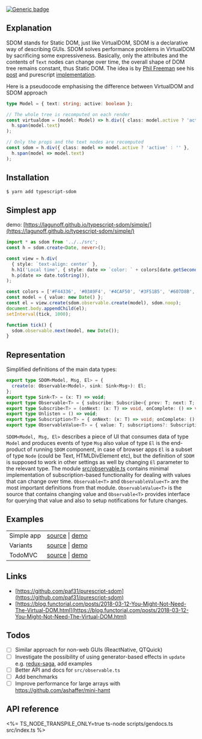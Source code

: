 [![Generic badge](https://img.shields.io/badge/status-experimental-red.svg)](https://shields.io/)
## Explanation
SDOM stands for Static DOM, just like VirtualDOM, SDOM is a
declarative way of describing GUIs. SDOM solves performance problems
in VirtualDOM by sacrificing some expressiveness. Basically, only the
attributes and the contents of `Text` nodes can change over time, the
    overall shape of DOM tree remains constant, thus Static DOM. The
idea is by [Phil Freeman](https://github.com/paf31) see his
[post](https://blog.functorial.com/posts/2018-03-12-You-Might-Not-Need-The-Virtual-DOM.html)
and purescript
[implementation](https://github.com/paf31/purescript-sdom).

Here is a pseudocode emphasising the difference between VirtualDOM and SDOM approach
```ts
type Model = { text: string; active: boolean };

// The whole tree is recomputed on each render
const virtualdom = (model: Model) => h.div({ class: model.active ? 'active' : '' },
  h.span(model.text)
);

// Only the props and the text nodes are recomputed
const sdom = h.div({ class: model => model.active ? 'active' : '' },
  h.span(model => model.text)
);
```

## Installation
```sh
$ yarn add typescript-sdom
```

## Simplest app
demo: [https://lagunoff.github.io/typescript-sdom/simple/](https://lagunoff.github.io/typescript-sdom/simple/)
```ts
import * as sdom from '../../src';
const h = sdom.create<Date, never>();

const view = h.div(
  { style: `text-align: center` },
  h.h1('Local time', { style: date => `color: ` + colors[date.getSeconds() % 6] }),
  h.p(date => date.toString()),
);

const colors = ['#F44336', '#03A9F4', '#4CAF50', '#3F51B5', '#607D8B', '#FF5722'];
const model = { value: new Date() };
const el = view.create(sdom.observable.create(model), sdom.noop);
document.body.appendChild(el);
setInterval(tick, 1000);

function tick() {
  sdom.observable.next(model, new Date());
}
```

## Representation 
Simplified definitions of the main data types:
```ts
export type SDOM<Model, Msg, El> = {
  create(o: Observable<Model>, sink: Sink<Msg>): El;
};
export type Sink<T> = (x: T) => void;
export type Observable<T> = { subscribe: Subscribe<{ prev: T; next: T; }>>; getValue(): T; }; 
export type Subscribe<T> = (onNext: (x: T) => void, onComplete: () => void) => Unlisten;
export type Unlisten = () => void;
export type Subscription<T> = { onNext: (x: T) => void; onComplete: () => void; };
export type ObservableValue<T> = { value: T; subscriptions?: Subscription<{ prev: T; next: T }>>[]; };
```

`SDOM<Model, Msg, El>` describes a piece of UI that consumes data of
type `Model` and produces events of type `Msg` also value of type `El`
is the end-product of running `SDOM` component, in case of browser
apps `El` is a subset of type `Node` (could be Text, HTMLDivElement
etc), but the definition of `SDOM` is supposed to work in other
settings as well by changing `El` parameter to the relevant type. The
module [src/observable.ts](src/observable.ts) contains minimal
implementation of subscription-based functionality for dealing with
values that can change over time. `Observable<T>` and
`ObservableValue<T>` are the most important definitions from that
module. `ObservableValue<T>` is the source that contains changing
value and `Observable<T>` provides interface for querying that value
and also to setup notifications for future changes.

## Examples

<table>
  <tbody>
    <tr>
      <td>Simple app</td>
      <td>
	    <a href=./examples/simple/index.ts target=_blank>source</a> |
		<a href=https://lagunoff.github.io/typescript-sdom/simple/ target=_blank>demo<a>
	  </td>
    </tr>
    <tr>
      <td>Variants</td>
      <td>
	    <a href=./examples/variants/index.ts target=_blank>source</a> |
		<a href=https://lagunoff.github.io/typescript-sdom/variants/ target=_blank>demo<a>
	  </td>
    </tr>
    <tr>
      <td>TodoMVC</td>
      <td>
	    <a href=./examples/todomvc/src/index.ts target=_blank>source</a> |
		<a href=https://lagunoff.github.io/typescript-sdom/todomvc/ target=_blank>demo<a>
	  </td>
    </tr>
  </tbody>
</table>

## Links
- [https://github.com/paf31/purescript-sdom](https://github.com/paf31/purescript-sdom)
- [https://blog.functorial.com/posts/2018-03-12-You-Might-Not-Need-The-Virtual-DOM.html](https://blog.functorial.com/posts/2018-03-12-You-Might-Not-Need-The-Virtual-DOM.html)

## Todos
 - [ ] Similar approach for non-web GUIs (ReactNative, QTQuick)
 - [ ] Investigate the possibility of using generator-based effects in `update` e.g. [redux-saga](https://github.com/redux-saga/redux-saga), add examples
 - [ ] Better API and docs for `src/observable.ts`
 - [ ] Add benchmarks
 - [ ] Improve performance for large arrays with https://github.com/ashaffer/mini-hamt

## API reference
<%= TS_NODE_TRANSPILE_ONLY=true ts-node scripts/gendocs.ts src/index.ts %>
